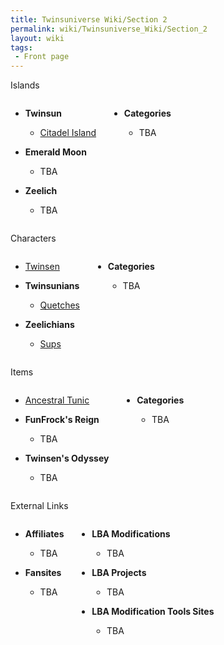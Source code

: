 ```yaml
---
title: Twinsuniverse Wiki/Section 2
permalink: wiki/Twinsuniverse_Wiki/Section_2
layout: wiki
tags:
 - Front page
---
```


<div class="fpbox mobilecollapsible" id="fpsubject1">
<div class="heading desktopleft mobileleft">

Islands

</div>
<div class="body columns bigmobilelinks">
<div class="leftcol">

- <div>

  **Twinsun**

  </div>

  - [Citadel Island](../Citadel_Island "wikilink")

- <div>

  **Emerald Moon**

  </div>

  - <div>

    TBA

    </div>

- <div>

  **Zeelich**

  </div>

  - <div>

    TBA

    </div>

</div>
<div class="rightcol">

- <div>

  **Categories**

  </div>

  - <div>

    TBA

    </div>

</div>
</div>
</div>
<div class="fpbox mobilecollapsible" id="fpsubject2">
<div class="heading desktopleft mobileleft">

Characters

</div>
<div class="body columns bigmobilelinks">
<div class="leftcol">

- [Twinsen](../Twinsen "wikilink")

- <div>

  **Twinsunians**

  </div>

  - [Quetches](../Quetches "wikilink")

- <div>

  **Zeelichians**

  </div>

  - [Sups](../Sups "wikilink")

</div>
<div class="rightcol">

- **Categories**
  - <div>

    TBA

    </div>

</div>
</div>
</div>
<div class="fpbox mobilecollapsible" id="fpsubject3">
<div class="heading desktopleft mobileleft">

Items

</div>
<div class="body columns bigmobilelinks">
<div class="leftcol">

- [Ancestral Tunic](../Ancestral_Tunic "wikilink")

- <div>

  **FunFrock's Reign**

  </div>

  - <div>

    TBA

    </div>

- <div>

  **Twinsen's Odyssey**

  </div>

  - <div>

    TBA

    </div>

</div>
<div class="rightcol">

- **Categories**
  - <div>

    TBA

    </div>

</div>
</div>
</div>
<div class="fpbox mobilecollapsible" id="fpsubject4">
<div class="heading desktopleft mobileleft">

External Links

</div>
<div class="body columns bigmobilelinks">
<div class="leftcol">

- <div>

  **Affiliates**

  </div>

  - <div>

    TBA

    </div>

- <div>

  **Fansites**

  </div>

  - <div>

    TBA

    </div>

</div>
<div class="rightcol">

- <div>

  **LBA Modifications**

  </div>

  - <div>

    TBA

    </div>

- <div>

  **LBA Projects**

  </div>

  - <div>

    TBA

    </div>

- <div>

  **LBA Modification Tools Sites**

  </div>

  - <div>

    TBA

    </div>
    </div>

</div>
</div>

<noinclude>

</noinclude>
